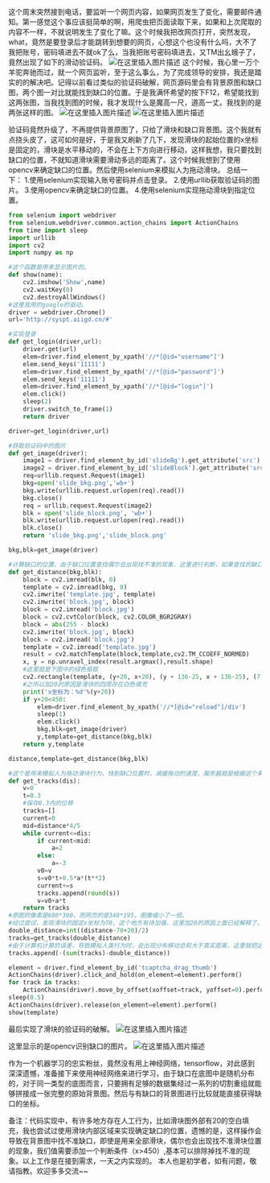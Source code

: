 ﻿

这个周末突然接到电话，要监听一个网页内容，如果网页发生了变化，需要邮件通知。第一感觉这个事应该挺简单的啊，用爬虫把页面读取下来，如果和上次爬取的内容不一样，不就说明发生了变化了嘛。这个时候我把改网页打开，突然发现，what，竟然是要登录后才能跳转到想要的网页，心想这个也没有什么吗，大不了我把账号，密码填进去不就ok了么，当我把账号密码填进去，又TM出幺蛾子了，竟然出现了如下的滑动验证码。
![在这里插入图片描述](https://img-blog.csdnimg.cn/20181127143028792.png?x-oss-process=image/watermark,type_ZmFuZ3poZW5naGVpdGk,shadow_10,text_aHR0cHM6Ly9ibG9nLmNzZG4ubmV0L1RyYWN5X0xlQnJvbg==,size_16,color_FFFFFF,t_70)
这个时候，我心里一万个羊驼奔驰而过，就一个网页监听，至于这么事么，为了完成领导的安排，我还是踏实的的解决吧。记得以前看过类似的验证码破解，网页源码里会有背景原图和缺口图，两个图一对比就能找到缺口的位置。于是我满怀希望的按下F12，希望能找到这两张图，当我找到图的时候，我才发现什么是魔高一尺，道高一丈。我找到的是两张这样的图。
![在这里插入图片描述](https://img-blog.csdnimg.cn/20181127144148968.jpg?x-oss-process=image/watermark,type_ZmFuZ3poZW5naGVpdGk,shadow_10,text_aHR0cHM6Ly9ibG9nLmNzZG4ubmV0L1RyYWN5X0xlQnJvbg==,size_16,color_FFFFFF,t_70)
![在这里插入图片描述](https://img-blog.csdnimg.cn/20181127144202832.png)

验证码竟然升级了，不再提供背景原图了，只给了滑块和缺口背景图。这个我就有点挠头皮了，这可如何是好，于是我又刷新了几下，发现滑块的起始位置的x坐标是固定的，滑块是水平移动的，不会在上下方向进行移动，这样我想，我只要找到缺口的位置，不就知道滑块需要滑动多远的距离了。这个时候我想到了使用opencv来确定缺口的位置。然后使用selenium来模拟人为拖动滑块。
总结一下：
1.使用selenium实现输入账号密码并点击登录。
2.使用urllib获取验证码的图片。
3.使用opencv来确定缺口的位置。
4.使用selenium实现拖动滑块到指定位置。


```python
from selenium import webdriver
from selenium.webdriver.common.action_chains import ActionChains
from time import sleep
import urllib
import cv2
import numpy as np

#这个函数是用来显示图片的。
def show(name):
    cv2.imshow('Show',name)
    cv2.waitKey(0)
    cv2.destroyAllWindows()
#这里我用的google的驱动。
driver = webdriver.Chrome()
url='http://syspt.aiigd.cn/#'

#实现登录
def get_login(driver,url):
    driver.get(url)
    elem=driver.find_element_by_xpath('//*[@id="username"]')
    elem.send_keys('11111')
    elem=driver.find_element_by_xpath('//*[@id="password"]')
    elem.send_keys('11111')
    elem=driver.find_element_by_xpath('//*[@id="login"]')
    elem.click()
    sleep(2)
    driver.switch_to_frame(1)
    return driver

driver=get_login(driver,url)

#获取验证码中的图片
def get_image(driver):
    image1 = driver.find_element_by_id('slideBg').get_attribute('src')
    image2 = driver.find_element_by_id('slideBlock').get_attribute('src')
    req=urllib.request.Request(image1)
    bkg=open('slide_bkg.png','wb+')
    bkg.write(urllib.request.urlopen(req).read())
    bkg.close()
    req = urllib.request.Request(image2)
    blk = open('slide_block.png', 'wb+')
    blk.write(urllib.request.urlopen(req).read())
    blk.close()
    return 'slide_bkg.png','slide_block.png'

bkg,blk=get_image(driver)

#计算缺口的位置，由于缺口位置查找偶尔会出现找不准的现象，这里进行判断，如果查找的缺口位置x坐标小于450，我们进行刷新验证码操作，重新计算缺口位置，知道满足条件位置。（设置为450的原因是因为缺口出现位置的x坐标都大于450）
def get_distance(bkg,blk):
    block = cv2.imread(blk, 0)
    template = cv2.imread(bkg, 0)
    cv2.imwrite('template.jpg', template)
    cv2.imwrite('block.jpg', block)
    block = cv2.imread('block.jpg')
    block = cv2.cvtColor(block, cv2.COLOR_BGR2GRAY)
    block = abs(255 - block)
    cv2.imwrite('block.jpg', block)
    block = cv2.imread('block.jpg')
    template = cv2.imread('template.jpg')
    result = cv2.matchTemplate(block,template,cv2.TM_CCOEFF_NORMED)
    x, y = np.unravel_index(result.argmax(),result.shape)
    #这里就是下图中的绿色框框
    cv2.rectangle(template, (y+20, x+20), (y + 136-25, x + 136-25), (7, 249, 151), 2)
    #之所以加20的原因是滑块的四周存在白色填充
    print('x坐标为：%d'%(y+20))
    if y+20<450:
        elem=driver.find_element_by_xpath('//*[@id="reload"]/div')
        sleep(1)
        elem.click()
        bkg,blk=get_image(driver)
        y,template=get_distance(bkg,blk)
    return y,template

distance,template=get_distance(bkg,blk)

#这个是用来模拟人为拖动滑块行为，快到缺口位置时，减缓拖动的速度，服务器就是根据这个来判断是否是人为登录的。
def get_tracks(dis):
    v=0
    t=0.3
    #保存0.3内的位移
    tracks=[]
    current=0
    mid=distance*4/5
    while current<=dis:
        if current<mid:
            a=2
        else:
            a=-3
        v0=v
        s=v0*t+0.5*a*(t**2)
        current+=s
        tracks.append(round(s))
        v=v0+a*t
    return tracks
#原图的像素是680*390，而网页的是340*195，图像缩小了一倍。
#经过尝试，发现滑块的固定x坐标为70，这个地方有待加强，这里加20的原因上面已经解释了。
double_distance=int((distance-70+20)/2)
tracks=get_tracks(double_distance)
#由于计算机计算的误差，导致模拟人类行为时，会出现分布移动总和大于真实距离，这里就把这个差添加到tracks中，也就是最后进行一步左移。
tracks.append(-(sum(tracks)-double_distance))

element = driver.find_element_by_id('tcaptcha_drag_thumb')
ActionChains(driver).click_and_hold(on_element=element).perform()
for track in tracks:
    ActionChains(driver).move_by_offset(xoffset=track, yoffset=0).perform()
sleep(0.5)
ActionChains(driver).release(on_element=element).perform()
show(template)
```
最后实现了滑块的验证码的破解。
![在这里插入图片描述](https://img-blog.csdnimg.cn/20181127150933922.png?x-oss-process=image/watermark,type_ZmFuZ3poZW5naGVpdGk,shadow_10,text_aHR0cHM6Ly9ibG9nLmNzZG4ubmV0L1RyYWN5X0xlQnJvbg==,size_16,color_FFFFFF,t_70)

这里显示的是opencv识别缺口的图片。
![在这里插入图片描述](https://img-blog.csdnimg.cn/20181127151120484.png?x-oss-process=image/watermark,type_ZmFuZ3poZW5naGVpdGk,shadow_10,text_aHR0cHM6Ly9ibG9nLmNzZG4ubmV0L1RyYWN5X0xlQnJvbg==,size_16,color_FFFFFF,t_70)

作为一个机器学习的忠实粉丝，竟然没有用上神经网络，tensorflow，对此感到深深遗憾，准备接下来使用神经网络来进行学习，由于缺口在底图中是随机分布的，对于同一类型的底图而言，只要拥有足够的数据集经过一系列的切割重组就能够拼接成一张完整的原始背景图。然后与有缺口的背景图进行比较就能直接获得缺口的坐标。

备注：代码实现中，有许多地方存在人工行为，比如滑块图外部有20的空白填充，我也尝试过使用滑块内部区域来实现确定缺口的位置，遗憾的是，这样操作会导致在背景图中找不准缺口，即使是用来全部滑块，偶尔也会出现找不准滑块位置的现象，我们值需要添加一个判断条件（x>450）,基本可以排除掉找不准的现象。以上工作是在接到需求，一天之内实现的。
本人也是初学者，如有问题，敬请指教。欢迎多多交流~~
